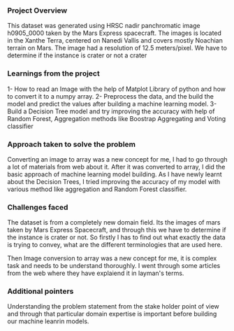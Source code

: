 ### Project Overview

 This dataset was generated using HRSC nadir panchromatic image h0905_0000 taken by the Mars Express spacecraft. The images is located in the Xanthe Terra, centered on Nanedi Vallis and covers mostly Noachian terrain on Mars. The image had a resolution of 12.5 meters/pixel.
We have to determine if the instance is crater or not a crater


### Learnings from the project

 1- How to read an Image with the help of Matplot Library of python and how to convert it to a numpy array.
2- Preprocess the data, and the build the model and predict the values after building a machine learning model.
3- Build a Decision Tree model and try improving the accuracy with help of Random Forest, Aggregation methods like Boostrap Aggregating and Voting classifier


### Approach taken to solve the problem

 Converting an image to array was a new concept for me, I had to go through a lot of materials from web about it. After it was converted to array, I did the basic approach of machine learning model building. 
As I have newly learnt about the Decision Trees, I tried improving the accuracy of my model with various method like aggregation and Random Forest classifier.


### Challenges faced

 The dataset is from a completely new domain field. Its the images of mars taken by Mars Express Spacecraft, and through this we have to determine if the instance is crater or not. So firstly I has to find out what exactly the data is trying to convey, what are the different terminologies that are used here.

Then Image conversion to array was a new concept for me, it is complex task and needs to be understand thoroughly. I went through some articles from the web where they have explaiend it in layman's terms.


### Additional pointers

 Understanding the problem statement from the stake holder point of view and through that particular domain expertise is important before building our machine leanrin models.


